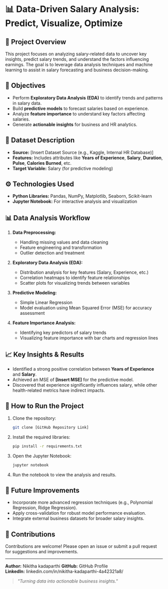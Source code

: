 # 📊 Data-Driven Salary Analysis: Predict, Visualize, Optimize 

## 📝 **Project Overview**

This project focuses on analyzing salary-related data to uncover key insights, predict salary trends, and understand the factors influencing earnings. The goal is to leverage data analysis techniques and machine learning to assist in salary forecasting and business decision-making.

## 🎯 **Objectives**

- Perform **Exploratory Data Analysis (EDA)** to identify trends and patterns in salary data.
- Build **predictive models** to forecast salaries based on experience.
- Analyze **feature importance** to understand key factors affecting salaries.
- Generate **actionable insights** for business and HR analytics.

## 📂 **Dataset Description**

- **Source:** [Insert Dataset Source (e.g., Kaggle, Internal HR Database)]
- **Features:** Includes attributes like **Years of Experience**, **Salary**, **Duration**, **Pulse**, **Calories Burned**, etc.
- **Target Variable:** Salary (for predictive modeling)

## ⚙️ **Technologies Used**

- **Python Libraries:** Pandas, NumPy, Matplotlib, Seaborn, Scikit-learn
- **Jupyter Notebook:** For interactive analysis and visualization

## 📊 **Data Analysis Workflow**

1. **Data Preprocessing:**
   - Handling missing values and data cleaning
   - Feature engineering and transformation
   - Outlier detection and treatment

2. **Exploratory Data Analysis (EDA):**
   - Distribution analysis for key features (Salary, Experience, etc.)
   - Correlation heatmaps to identify feature relationships
   - Scatter plots for visualizing trends between variables

3. **Predictive Modeling:**
   - Simple Linear Regression
   - Model evaluation using Mean Squared Error (MSE) for accuracy assessment

4. **Feature Importance Analysis:**
   - Identifying key predictors of salary trends
   - Visualizing feature importance with bar charts and regression lines

## 📈 **Key Insights & Results**

- Identified a strong positive correlation between **Years of Experience** and **Salary**.
- Achieved an MSE of **[Insert MSE]** for the predictive model.
- Discovered that experience significantly influences salary, while other health-related metrics have indirect impacts.

## 🚀 **How to Run the Project**

1. Clone the repository:
   ```bash
   git clone [GitHub Repository Link]
   ```
2. Install the required libraries:
   ```bash
   pip install -r requirements.txt
   ```
3. Open the Jupyter Notebook:
   ```bash
   jupyter notebook
   ```
4. Run the notebook to view the analysis and results.

## 🤔 **Future Improvements**

- Incorporate more advanced regression techniques (e.g., Polynomial Regression, Ridge Regression).
- Apply cross-validation for robust model performance evaluation.
- Integrate external business datasets for broader salary insights.

## 🙌 **Contributions**

Contributions are welcome! Please open an issue or submit a pull request for suggestions and improvements.

---

**Author:** Nikitha kadaparthi
**GitHub:** GitHub Profile  
**LinkedIn:** linkedin.com/in/nikitha-kadaparthi-4a42321a8/

> *"Turning data into actionable business insights."*


